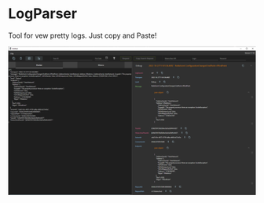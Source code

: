 LogParser
=========

Tool for vew pretty logs. Just copy and Paste!

![LogParser screenshot](./images/screenshot.png)